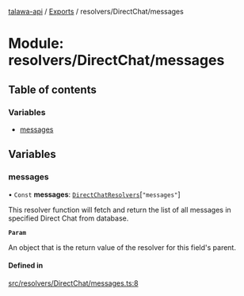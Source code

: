 [talawa-api](../README.md) / [Exports](../modules.md) / resolvers/DirectChat/messages

# Module: resolvers/DirectChat/messages

## Table of contents

### Variables

- [messages](resolvers_DirectChat_messages.md#messages)

## Variables

### messages

• `Const` **messages**: [`DirectChatResolvers`](types_generatedGraphQLTypes.md#directchatresolvers)[``"messages"``]

This resolver function will fetch and return the list of all messages in specified Direct Chat from database.

**`Param`**

An object that is the return value of the resolver for this field's parent.

#### Defined in

[src/resolvers/DirectChat/messages.ts:8](https://github.com/PalisadoesFoundation/talawa-api/blob/0763f35/src/resolvers/DirectChat/messages.ts#L8)
